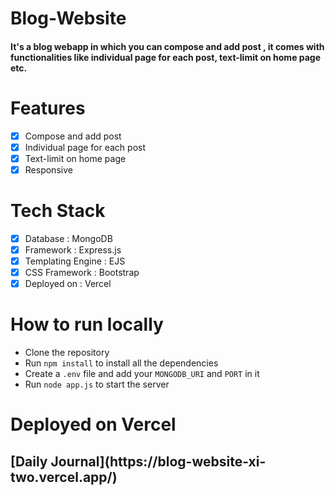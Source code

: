 # Blog-Website
<h4>It's a blog webapp in which you can compose and add post , it comes with functionalities like individual page for each post, text-limit on home page etc.</h4>

# Features 
- [x] Compose and add post
- [x] Individual page for each post
- [x] Text-limit on home page
- [x] Responsive

# Tech Stack

- [x] Database : MongoDB
- [x] Framework : Express.js
- [x] Templating Engine : EJS
- [x] CSS Framework : Bootstrap
- [x] Deployed on : Vercel

# How to run locally
- Clone the repository
- Run `npm install` to install all the dependencies
- Create a `.env` file and add your `MONGODB_URI` and `PORT` in it
- Run `node app.js` to start the server
# Deployed on Vercel
<h2>[Daily Journal](https://blog-website-xi-two.vercel.app/)</h2>
<a></a>

<!-- create a bookmark link markdown -->
